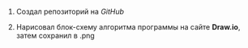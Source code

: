 1. Создал репозиторий на *GitHub*

2. Нарисовал блок-схему алгоритма программы на сайте **Draw.io**, затем сохранил в .png
